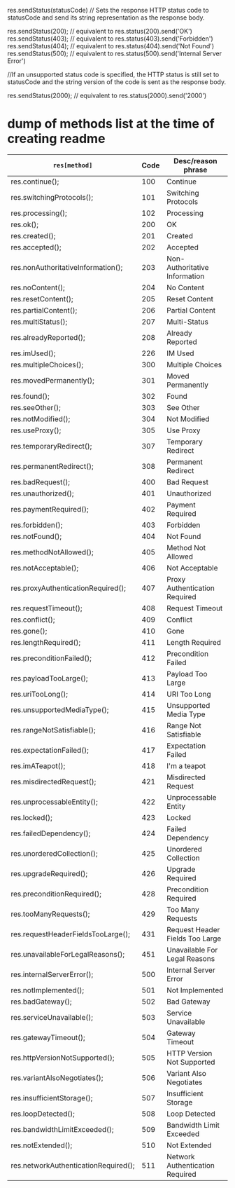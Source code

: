 res.sendStatus(statusCode)
// Sets the response HTTP status code to statusCode and send its string representation as the response body.

res.sendStatus(200); // equivalent to res.status(200).send('OK')
res.sendStatus(403); // equivalent to res.status(403).send('Forbidden')
res.sendStatus(404); // equivalent to res.status(404).send('Not Found')
res.sendStatus(500); // equivalent to res.status(500).send('Internal Server Error')

//If an unsupported status code is specified, the HTTP status is still set to statusCode and the string version of the code is sent as the response body.

res.sendStatus(2000); // equivalent to res.status(2000).send('2000')

# dump of methods list at the time of creating readme

| `res[method]` | Code |  Desc/reason phrase |
|---------------|------|-------|
|  res.continue(); | 100 |Continue |
|  res.switchingProtocols(); | 101 |Switching Protocols |
|  res.processing(); | 102 |Processing |
|  res.ok(); | 200 |OK |
|  res.created(); | 201 |Created |
|  res.accepted(); | 202 |Accepted |
|  res.nonAuthoritativeInformation(); | 203 |Non-Authoritative Information |
|  res.noContent(); | 204 |No Content |
|  res.resetContent(); | 205 |Reset Content |
|  res.partialContent(); | 206 |Partial Content |
|  res.multiStatus(); | 207 |Multi-Status |
|  res.alreadyReported(); | 208 |Already Reported |
|  res.imUsed(); | 226 |IM Used |
|  res.multipleChoices(); | 300 |Multiple Choices |
|  res.movedPermanently(); | 301 |Moved Permanently |
|  res.found(); | 302 |Found |
|  res.seeOther(); | 303 |See Other |
|  res.notModified(); | 304 |Not Modified |
|  res.useProxy(); | 305 |Use Proxy |
|  res.temporaryRedirect(); | 307 |Temporary Redirect |
|  res.permanentRedirect(); | 308 |Permanent Redirect |
|  res.badRequest(); | 400 |Bad Request |
|  res.unauthorized(); | 401 |Unauthorized |
|  res.paymentRequired(); | 402 |Payment Required |
|  res.forbidden(); | 403 |Forbidden |
|  res.notFound(); | 404 |Not Found |
|  res.methodNotAllowed(); | 405 |Method Not Allowed |
|  res.notAcceptable(); | 406 |Not Acceptable |
|  res.proxyAuthenticationRequired(); | 407 |Proxy Authentication Required |
|  res.requestTimeout(); | 408 |Request Timeout |
|  res.conflict(); | 409 |Conflict |
|  res.gone(); | 410 |Gone |
|  res.lengthRequired(); | 411 |Length Required |
|  res.preconditionFailed(); | 412 |Precondition Failed |
|  res.payloadTooLarge(); | 413 |Payload Too Large |
|  res.uriTooLong(); | 414 |URI Too Long |
|  res.unsupportedMediaType(); | 415 |Unsupported Media Type |
|  res.rangeNotSatisfiable(); | 416 |Range Not Satisfiable |
|  res.expectationFailed(); | 417 |Expectation Failed |
|  res.imATeapot(); | 418 |I\'m a teapot |
|  res.misdirectedRequest(); | 421 |Misdirected Request |
|  res.unprocessableEntity(); | 422 |Unprocessable Entity |
|  res.locked(); | 423 |Locked |
|  res.failedDependency(); | 424 |Failed Dependency |
|  res.unorderedCollection(); | 425 |Unordered Collection |
|  res.upgradeRequired(); | 426 |Upgrade Required |
|  res.preconditionRequired(); | 428 |Precondition Required |
|  res.tooManyRequests(); | 429 |Too Many Requests |
|  res.requestHeaderFieldsTooLarge(); | 431 |Request Header Fields Too Large |
|  res.unavailableForLegalReasons(); | 451 |Unavailable For Legal Reasons |
|  res.internalServerError(); | 500 |Internal Server Error |
|  res.notImplemented(); | 501 |Not Implemented |
|  res.badGateway(); | 502 |Bad Gateway |
|  res.serviceUnavailable(); | 503 |Service Unavailable |
|  res.gatewayTimeout(); | 504 |Gateway Timeout |
|  res.httpVersionNotSupported(); | 505 |HTTP Version Not Supported |
|  res.variantAlsoNegotiates(); | 506 |Variant Also Negotiates |
|  res.insufficientStorage(); | 507 |Insufficient Storage |
|  res.loopDetected(); | 508 |Loop Detected |
|  res.bandwidthLimitExceeded(); | 509 |Bandwidth Limit Exceeded |
|  res.notExtended(); | 510 |Not Extended |
|  res.networkAuthenticationRequired(); | 511 |Network Authentication Required |